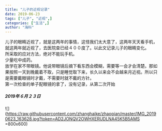```yaml
---
title: "儿子的近视记录"
date: 2019-06-23
tags: ["儿子", "近视",]
categories: ["生活",]
author: "海科"
---
```


儿子的眼睛近视了，就是这两年的事情，这怪我们太大意了，这两年天天看手机，就这两年就近视了，去医院查已经４００度了。以此文记录儿子的眼睛变化。  
所采取的应对方法，绝对不能玩手机。  
少量吃中成药。  
放学在家不带眼镜。他说带眼镜后摘下看东西会模糊，需要等一会才会清楚。那如果按照一天到晚戴着不取，只是睡觉取下来，长久以来会不会越来月近视。所以只是需要戴眼镜时才戴，不需要时就不戴的方针。  
第一次检查的单子配眼镜的拿了，没有记录，从第二次开始  
##### 2019年６月２３日  
![](https://raw.githubusercontent.com/zhanghaike/zhaopian/master/IMG_20190623_163628.jpg?token=AD2JONQV2OWHXERUDLNA45K5B5AMS =800x600)

